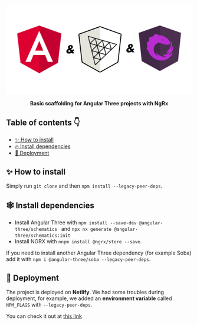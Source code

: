 ![image](docs/images/cover.jpg)

<div align="center">
    <b>Basic scaffolding for Angular Three projects with NgRx</b>
</div>

## Table of contents 👇

- [✨ How to install](#-how-to-install)
- [🔥 Install dependencies](#-install-dependencies)
- [🚀 Deployment](#-deployment)

## ✨ How to install

Simply run `git clone` and then `npm install --legacy-peer-deps`.

## 🕸️ Install dependencies

- Install Angular Three with `npm install --save-dev @angular-three/schematics ` and `npx nx generate @angular-three/schematics:init`
- Install NGRX with `nnpm install @ngrx/store --save`.

If you need to install another Angular Three dependency (for example Soba) add it with `npm i @angular-three/soba --legacy-peer-deps`.

## 🚀 Deployment

The project is deployed on **Netlify**. We had some troubles during deployment, for example, we added an **environment variable** called `NPM_FLAGS` with `--legacy-peer-deps`.

You can check it out at [this link](https://angular-ngrx-threejs.netlify.app/)
